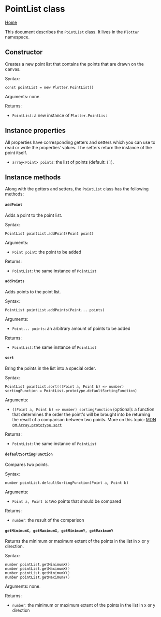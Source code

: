 # PointList class
[Home](./index.md)

This document describes the `PointList` class. It lives in the `Plotter` namespace.

## Constructor
Creates a new point list that contains the points that are drawn on the canvas.

Syntax:
```
const pointList = new Plotter.PointList()
```

Arguments: none.

Returns:
* `PointList`: a new instance of `Plotter.PointList`

## Instance properties
All properties have corresponding getters and setters which you can use to read or write the properties' values. The setters return the instance of the point itself.

* `array<Point> points`: the list of points (default: `[]`).

## Instance methods
Along with the getters and setters, the `PointList` class has the following methods:

#### `addPoint`
Adds a point to the point list.

Syntax:
```
PointList pointList.addPoint(Point point)
```

Arguments:
* `Point point`: the point to be added

Returns:
* `PointList`: the same instance of `PointList`

#### `addPoints`
Adds points to the point list.

Syntax:
```
PointList pointList.addPoints(Point... points)
```

Arguments:
* `Point... points`: an arbitrary amount of points to be added

Returns:
* `PointList`: the same instance of `PointList`

#### `sort`
Bring the points in the list into a special order.

Syntax:
```
PointList pointList.sort(((Point a, Point b) => number) sortingFunction = PointList.prototype.defaultSortingFunction)
```

Arguments:
* `((Point a, Point b) => number) sortingFunction` (optional): a function that determines the order the point's will be brought into be returning the result of a comparison between two points. More on this topic: [MDN on `Array.prototype.sort`](https://developer.mozilla.org/en-US/docs/Web/JavaScript/Reference/Global_Objects/Array/sort)

Returns:
* `PointList`: the same instance of `PointList`

#### `defaultSortingFunction`
Compares two points.

Syntax:
```
number pointList.defaultSortingFunction(Point a, Point b)
```

Arguments:
* `Point a, Point b`: two points that should be compared

Returns:
* `number`: the result of the comparison

#### `getMinimumX, getMaximumX, getMinimumY, getMaximumY`
Returns the minimum or maximum extent of the points in the list in x or y direction.

Syntax:
```
number pointList.getMinimumX()
number pointList.getMaximumX()
number pointList.getMinimumY()
number pointList.getMaximumY()
```

Arguments: none.

Returns:
* `number`: the minimum or maximum extent of the points in the list in x or y direction
